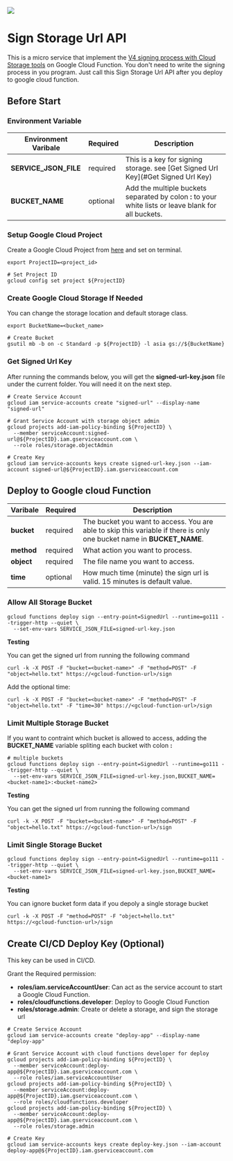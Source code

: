 
![](https://github.com/akiirobot/sign-storage-url/workflows/DeployToGoogleCloud/badge.svg)

# Sign Storage Url API

This is a micro service that implement the [V4 signing process with Cloud Storage tools](https://cloud.google.com/storage/docs/access-control/signing-urls-with-helpers#storage-signed-url-get-object-go) on Google Cloud Function. You don't need to write the signing process in you program. Just call this Sign Storage Url API after you deploy to google cloud function.

## Before Start

### Environment Variable

| Environment Varibale  | Required | Description |
|-----------------------|----------|---|
| **SERVICE_JSON_FILE** | required | This is a key for signing storage. see [Get Signed Url Key](#Get Signed Url Key) |
| **BUCKET_NAME**       | optional | Add the multiple buckets separated by colon **:** to your white lists or leave blank for all buckets. |

### Setup Google Cloud Project

Create a Google Cloud Project from [here](https://console.cloud.google.com/projectcreate) and set on terminal.

```shell
export ProjectID=<project_id>

# Set Project ID
gcloud config set project ${ProjectID}
```

### Create Google Cloud Storage If Needed

You can change the storage location and default storage class.

```shell
export BucketName=<bucket_name>

# Create Bucket
gsutil mb -b on -c Standard -p ${ProjectID} -l asia gs://${BucketName}
```

### Get Signed Url Key

After running the commands below, you will get the **signed-url-key.json** file under the current folder. You will need it on the next step.

```shell
# Create Service Account
gcloud iam service-accounts create "signed-url" --display-name "signed-url"

# Grant Service Account with storage object admin
gcloud projects add-iam-policy-binding ${ProjectID} \
  --member serviceAccount:signed-url@${ProjectID}.iam.gserviceaccount.com \
  --role roles/storage.objectAdmin

# Create Key
gcloud iam service-accounts keys create signed-url-key.json --iam-account signed-url@${ProjectID}.iam.gserviceaccount.com
```

## Deploy to Google cloud Function

| Varibale     | Required | Description |
|--------------|----------|---|
| **bucket**   | required | The bucket you want to access. You are able to skip this variable if there is only one bucket name in **BUCKET_NAME**. |
| **method**   | required | What action you want to process. |
| **object**   | required | The file name you want to access. |
| **time**     | optional | How much time (minute) the sign url is valid. 15 minutes is default value. |

### Allow All Storage Bucket

```shell
gcloud functions deploy sign --entry-point=SignedUrl --runtime=go111 --trigger-http --quiet \
  --set-env-vars SERVICE_JSON_FILE=signed-url-key.json
```

**Testing**

You can get the signed url from running the following command

```shell
curl -k -X POST -F "bucket=<bucket-name>" -F "method=POST" -F "object=hello.txt" https://<gcloud-function-url>/sign
```

Add the optional time:

```shell
curl -k -X POST -F "bucket=<bucket-name>" -F "method=POST" -F "object=hello.txt" -F "time=30" https://<gcloud-function-url>/sign
```

### Limit Multiple Storage Bucket

If you want to contraint which bucket is allowed to access, adding the **BUCKET_NAME** variable spliting each bucket with colon **:**

```shell
# multiple buckets
gcloud functions deploy sign --entry-point=SignedUrl --runtime=go111 --trigger-http --quiet \
  --set-env-vars SERVICE_JSON_FILE=signed-url-key.json,BUCKET_NAME=<bucket-name1>:<bucket-name2>
```

**Testing**

You can get the signed url from running the following command

```shell
curl -k -X POST -F "bucket=<bucket-name>" -F "method=POST" -F "object=hello.txt" https://<gcloud-function-url>/sign
```

### Limit Single Storage Bucket

```shell
gcloud functions deploy sign --entry-point=SignedUrl --runtime=go111 --trigger-http --quiet \
  --set-env-vars SERVICE_JSON_FILE=signed-url-key.json,BUCKET_NAME=<bucket-name1>
```

**Testing**

You can ignore bucket form data if you depoly a single storage bucket

```shell
curl -k -X POST -F "method=POST" -F "object=hello.txt" https://<gcloud-function-url>/sign
```

## Create CI/CD Deploy Key (Optional)

This key can be used in CI/CD.

Grant the Required permission:
- **roles/iam.serviceAccountUser**: Can act as the service account to start a Google Cloud Function.
- **roles/cloudfunctions.developer**: Deploy to Google Cloud Function
- **roles/storage.admin**: Create or delete a storage, and sign the storage url

```shell
# Create Service Account
gcloud iam service-accounts create "deploy-app" --display-name "deploy-app"

# Grant Service Account with cloud functions developer for deploy
gcloud projects add-iam-policy-binding ${ProjectID} \
  --member serviceAccount:deploy-app@${ProjectID}.iam.gserviceaccount.com \
  --role roles/iam.serviceAccountUser
gcloud projects add-iam-policy-binding ${ProjectID} \
  --member serviceAccount:deploy-app@${ProjectID}.iam.gserviceaccount.com \
  --role roles/cloudfunctions.developer
gcloud projects add-iam-policy-binding ${ProjectID} \
  --member serviceAccount:deploy-app@${ProjectID}.iam.gserviceaccount.com \
  --role roles/storage.admin

# Create Key
gcloud iam service-accounts keys create deploy-key.json --iam-account deploy-app@${ProjectID}.iam.gserviceaccount.com
```

